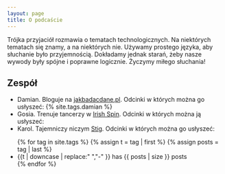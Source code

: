 ```yaml
---
layout: page
title: O podcaście
---
```


Trójka przyjaciół rozmawia o tematach technologicznych. Na niektórych tematach się znamy, a na niektórych nie. Używamy prostego języka, aby słuchanie było przyjemnością. Dokładamy jednak starań, żeby nasze wywody były spójne i poprawne logicznie. Życzymy miłego słuchania!

## [](#header-2)Zespół

*   Damian. Bloguje na [jakbadacdane.pl](https://jakbadacdane.pl/). Odcinki w których można go usłyszeć: {% site.tags.damian %}
*   Gosia. Trenuje tancerzy w [Irish Spin](https://taniec-irlandzki.wroclaw.pl/). Odcinki w których można ją usłyszeć: 
*   Karol. Tajemniczy niczym [Stig](https://pl.wikipedia.org/wiki/Stig). Odcinki w których można go usłyszeć: 


<ul class="tags">
{% for tag in site.tags %}
  {% assign t = tag | first %}
  {% assign posts = tag | last %}
  <li>{{t | downcase | replace:" ","-" }} has {{ posts | size }} posts</li>
{% endfor %}
</ul>
